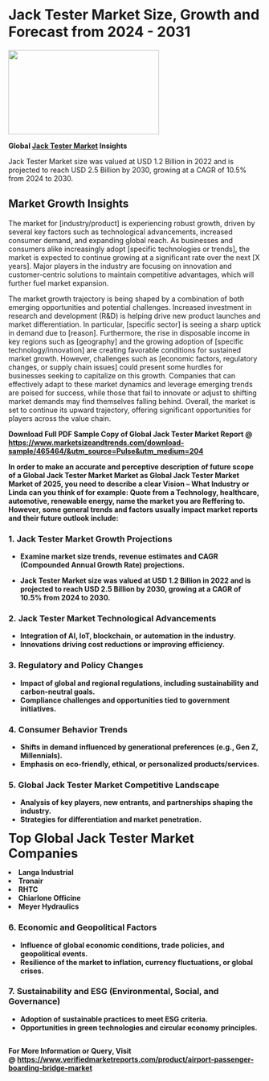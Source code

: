 <H1>Jack Tester Market Size, Growth and Forecast from 2024 - 2031</H1><img class="aligncenter size-medium wp-image-584254" src="https://thirdeyenews.in/wp-content/uploads/2024/09/Global-Market-Research-300x168.jpeg" alt="" width="300" height="168" /><p><strong>Global&nbsp;<a href="https://www.marketsizeandtrends.com/download-sample/465464/&amp;utm_source=Pulse&amp;utm_medium=204">Jack Tester Market</a> Insights</strong></p><p>Jack Tester Market size was valued at USD 1.2 Billion in 2022 and is projected to reach USD 2.5 Billion by 2030, growing at a CAGR of 10.5% from 2024 to 2030.</p><p><h2>Market Growth Insights</h2> <p>The market for [industry/product] is experiencing robust growth, driven by several key factors such as technological advancements, increased consumer demand, and expanding global reach. As businesses and consumers alike increasingly adopt [specific technologies or trends], the market is expected to continue growing at a significant rate over the next [X years]. Major players in the industry are focusing on innovation and customer-centric solutions to maintain competitive advantages, which will further fuel market expansion.</p> <p><strong></strong></p> <p>The market growth trajectory is being shaped by a combination of both emerging opportunities and potential challenges. Increased investment in research and development (R&D) is helping drive new product launches and market differentiation. In particular, [specific sector] is seeing a sharp uptick in demand due to [reason]. Furthermore, the rise in disposable income in key regions such as [geography] and the growing adoption of [specific technology/innovation] are creating favorable conditions for sustained market growth. However, challenges such as [economic factors, regulatory changes, or supply chain issues] could present some hurdles for businesses seeking to capitalize on this growth. Companies that can effectively adapt to these market dynamics and leverage emerging trends are poised for success, while those that fail to innovate or adjust to shifting market demands may find themselves falling behind. Overall, the market is set to continue its upward trajectory, offering significant opportunities for players across the value chain.</p> <p><strong></p><p><span class=""><strong>Download Full PDF Sample Copy of Global Jack Tester Market Report</strong> @ <a href="https://www.marketsizeandtrends.com/download-sample/465464/&amp;utm_source=Pulse&amp;utm_medium=204" target="_blank">https://www.marketsizeandtrends.com/download-sample/465464/&amp;utm_source=Pulse&amp;utm_medium=204</a></span></p><p>In order to make an accurate and perceptive description of future scope of a Global&nbsp;Jack Tester Market Market as Global&nbsp;Jack Tester Market Market of 2025, you need to describe a clear Vision &ndash; What Industry or Linda can you think of for example: Quote from a Technology, healthcare, automotive, renewable energy, name the market you are Reffering to. However, some general trends and factors usually impact market reports and their future outlook include:</p><h3>1.&nbsp;<strong>Jack Tester Market Growth Projections</strong></h3><ul><li>Examine market size trends, revenue estimates and CAGR (Compounded Annual Growth Rate) projections.</li><li><p>Jack Tester Market size was valued at USD 1.2 Billion in 2022 and is projected to reach USD 2.5 Billion by 2030, growing at a CAGR of 10.5% from 2024 to 2030.</p></li></ul><h3>2.&nbsp;<strong>Jack Tester Market Technological Advancements</strong></h3><ul><li>Integration of AI, IoT, blockchain, or automation in the industry.</li><li>Innovations driving cost reductions or improving efficiency.</li></ul><h3>3.&nbsp;<strong>Regulatory and Policy Changes</strong></h3><ul><li>Impact of global and regional regulations, including sustainability and carbon-neutral goals.</li><li>Compliance challenges and opportunities tied to government initiatives.</li></ul><h3>4.&nbsp;<strong>Consumer Behavior Trends</strong></h3><ul><li>Shifts in demand influenced by generational preferences (e.g., Gen Z, Millennials).</li><li>Emphasis on eco-friendly, ethical, or personalized products/services.</li></ul><h3>5.&nbsp;<strong>Global Jack Tester Market Competitive Landscape</strong></h3><ul><li>Analysis of key players, new entrants, and partnerships shaping the industry.</li><li>Strategies for differentiation and market penetration.</li></ul><p data-pm-slice="1 1 []"><span style="color: inherit; font-family: inherit; font-size: 25px;">Top Global Jack Tester Market Companies</span></p><div class="" data-test-id=""><p><li>Langa Industrial</li><li> Tronair</li><li> RHTC</li><li> Chiarlone Officine</li><li> Meyer Hydraulics</li></p></div><h3>6.&nbsp;<strong>Economic and Geopolitical Factors</strong></h3><ul><li>Influence of global economic conditions, trade policies, and geopolitical events.</li><li>Resilience of the market to inflation, currency fluctuations, or global crises.</li></ul><h3>7.&nbsp;<strong>Sustainability and ESG (Environmental, Social, and Governance)</strong></h3><ul><li>Adoption of sustainable practices to meet ESG criteria.</li><li>Opportunities in green technologies and circular economy principles.</li></ul><h2><strong style="font-size: 14px;">For More Information or Query, Visit @&nbsp;</strong><a style="background-color: #ffffff; font-size: 14px;" href="https://www.marketsizeandtrends.com/report/jack-tester-market/" target="_blank">https://www.verifiedmarketreports.com/product/airport-passenger-boarding-bridge-market</a></h2>
